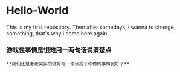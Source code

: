 # Hello-World
This is my first repository.
Then after somedays, i wanna to change something, that's why i come here again.
### 游戏性事情是很难用一两句话说清楚点 
	**我们还是老老实实的做好每一件该属于你做的事情就好了**
